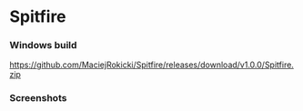 # Spitfire

### Windows build
https://github.com/MaciejRokicki/Spitfire/releases/download/v1.0.0/Spitfire.zip

### Screenshots
